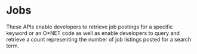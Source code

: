 # Jobs
These APIs enable developers to retrieve job postings for a specific keyword or an O*NET code as well as enable developers to query and retrieve a count representing the number of job listings posted for a search term.
